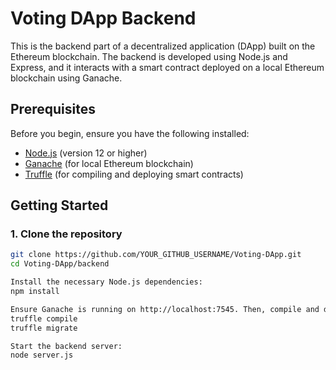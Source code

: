 # Voting DApp Backend

This is the backend part of a decentralized application (DApp) built on the Ethereum blockchain. The backend is developed using Node.js and Express, and it interacts with a smart contract deployed on a local Ethereum blockchain using Ganache.

## Prerequisites

Before you begin, ensure you have the following installed:

- [Node.js](https://nodejs.org/) (version 12 or higher)
- [Ganache](https://www.trufflesuite.com/ganache) (for local Ethereum blockchain)
- [Truffle](https://www.trufflesuite.com/truffle) (for compiling and deploying smart contracts)

## Getting Started

### 1. Clone the repository

```bash
git clone https://github.com/YOUR_GITHUB_USERNAME/Voting-DApp.git
cd Voting-DApp/backend

Install the necessary Node.js dependencies:
npm install

Ensure Ganache is running on http://localhost:7545. Then, compile and deploy the smart contract using Truffle:
truffle compile
truffle migrate

Start the backend server:
node server.js
